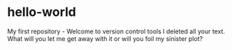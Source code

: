 # hello-world
My first repository - Welcome to version control tools
I deleted all your text. What will you let me get away with it or will you foil my sinister plot?

